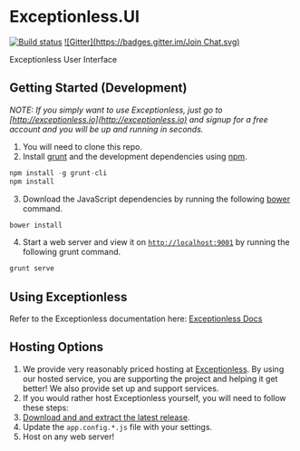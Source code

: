 # Exceptionless.UI
[![Build status](https://ci.appveyor.com/api/projects/status/18th2gqmbt86p5y0?svg=true)](https://ci.appveyor.com/project/Exceptionless/exceptionless-ui) [![Gitter](https://badges.gitter.im/Join Chat.svg)](https://gitter.im/exceptionless/Discuss)

Exceptionless User Interface

## Getting Started (Development)

_NOTE: If you simply want to use Exceptionless, just go to [http://exceptionless.io](http://exceptionless.io) and signup for a free account and you will be up and running in seconds._

1. You will need to clone this repo.
2. Install [grunt](http://gruntjs.com/) and the development dependencies using [npm](https://www.npmjs.com/).
```javascript
npm install -g grunt-cli
npm install
```
3. Download the JavaScript dependencies by running the following [bower](http://bower.io/) command.
```javascript
bower install
```
4. Start a web server and view it on [`http://localhost:9001`](http://localhost:9001) by running the following grunt command.
```javascript
grunt serve
```
## Using Exceptionless

Refer to the Exceptionless documentation here: [Exceptionless Docs](http://docs.exceptionless.io)

## Hosting Options

1. We provide very reasonably priced hosting at [Exceptionless](http://exceptionless.io). By using our hosted service, you are supporting the project and helping it get better! We also provide set up and support services.
2. If you would rather host Exceptionless yourself, you will need to follow these steps:
  1. [Download and and extract the latest release](https://github.com/exceptionless/Exceptionless.UI/releases).
  2. Update the `app.config.*.js` file with your settings.
  3. Host on any web server!
